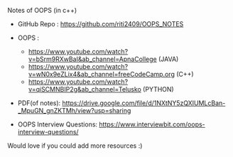 
Notes of OOPS (in c++)

- GitHub Repo : https://github.com/riti2409/OOPS_NOTES

- OOPS :
  - https://www.youtube.com/watch?v=bSrm9RXwBaI&ab_channel=ApnaCollege (JAVA)<br>
  - https://www.youtube.com/watch?v=wN0x9eZLix4&ab_channel=freeCodeCamp.org (C++)<br>
  - https://www.youtube.com/watch?v=qiSCMNBIP2g&ab_channel=Telusko (PYTHON)
          

- PDF(of notes): https://drive.google.com/file/d/1NXtNY5zQXIUMLcBan-_MpuGN_gnZKTMh/view?usp=sharing

- OOPS Interview Questions: https://www.interviewbit.com/oops-interview-questions/

Would love if you could add more resources :)

